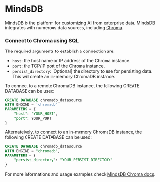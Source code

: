 # MindsDB

MindsDB is the platform for customizing AI from enterprise data. MindsDB integrates with numerous data sources, including [Chroma](https://docs.mindsdb.com/integrations/vector-db-integrations/chromadb).

### Connect to Chroma using SQL


The required arguments to establish a connection are:

*    `host`: the host name or IP address of the Chroma instance.
*    `port`: the TCP/IP port of the Chroma instance.
*    `persist_directory`: [Optional] the directory to use for persisting data. This will create an in-memory ChromaDB instance.

To connect to a remote ChromaDB instance, the following CREATE DATABASE can be used:

```sql
CREATE DATABASE chromadb_datasource
WITH ENGINE = 'chromadb'
PARAMETERS = {
    "host": "YOUR_HOST",
    "port": YOUR_PORT
}
```

Alternateively, to connect to an in-memory ChromaDB instance, the following CREATE DATABASE can be used:

```sql
CREATE DATABASE chromadb_datasource
WITH ENGINE = "chromadb",
PARAMETERS = {
    "persist_directory": "YOUR_PERSIST_DIRECTORY"
}
```

For more informations and usage examples check [MindsDB Chroma docs](https://docs.mindsdb.com/integrations/vector-db-integrations/chromadb).